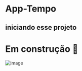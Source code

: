 # App-Tempo
## iniciando esse projeto 
# Em construção 🚧 
![image](https://user-images.githubusercontent.com/72661974/231626266-07ce9734-cb43-4faa-addf-2bc0a1a7d58e.png)
